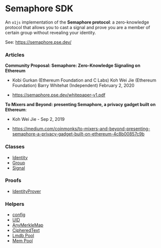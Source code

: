 # Semaphore SDK

An `o1js` implementation of the **Semaphore protocol**: a zero-knowledge protocol that allows you to cast a signal and prove you are a member of  certain group without revealing your identity.

See: https://semaphore.pse.dev/

### Articles

**Community Proposal:
Semaphore: Zero-Knowledge Signaling on Ethereum**

- Kobi Gurkan (Ethereum Foundation and C Labs) 
  Koh Wei Jie (Ethereum Foundation)
  Barry Whitehat (Independent)
  February 2, 2020

- https://semaphore.pse.dev/whitepaper-v1.pdf

**To Mixers and Beyond: presenting Semaphore, a privacy gadget built on Ethereum**: 

- Koh Wei Jie - Sep 2, 2019

- https://medium.com/coinmonks/to-mixers-and-beyond-presenting-semaphore-a-privacy-gadget-built-on-ethereum-4c8b00857c9b

### Classes

- [Identity](./docs/identity.md)
- [Group](./docs/group.md)
- [Signal](./docs/signal.md)

### Proofs

- [IdentityProver](./docs/proofs.md)

### Helpers

- [config](./src/config.ts)
- [UID](./src/uid.ts)
- [AnyMerkleMap](./src/merkles.ts)
- [CipheredText](./src/encryption.ts)
- [Lmdb Pool](./src/kvs-lmdb-pool.ts)
- [Mem Pool](./src/kvs-mem-pool.ts)
